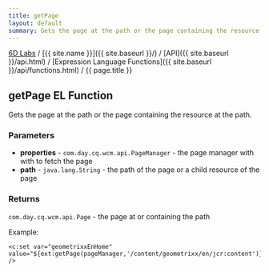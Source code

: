 ```yaml
---
title: getPage
layout: default
summary: Gets the page at the path or the page containing the resource at the path.
---
```


[6D Labs](http://labs.sixdimensions.com) / [{{ site.name }}]({{ site.baseurl }}/) / [API]({{ site.baseurl }}/api.html) / [Expression Language Functions]({{ site.baseurl }}/api/functions.html) / {{ page.title }}

## getPage EL Function

Gets the page at the path or the page containing the resource at the path.

### Parameters

* **properties** - `com.day.cq.wcm.api.PageManager` - the page manager with with to fetch 
    the page
* **path** - `java.lang.String` - the path of the page or a child resource of the page

### Returns

`com.day.cq.wcm.api.Page` - the page at or containing the path
  
Example:

    <c:set var="geometrixxEnHome" value="${ext:getPage(pageManager,'/content/geometrixx/en/jcr:content')}" />